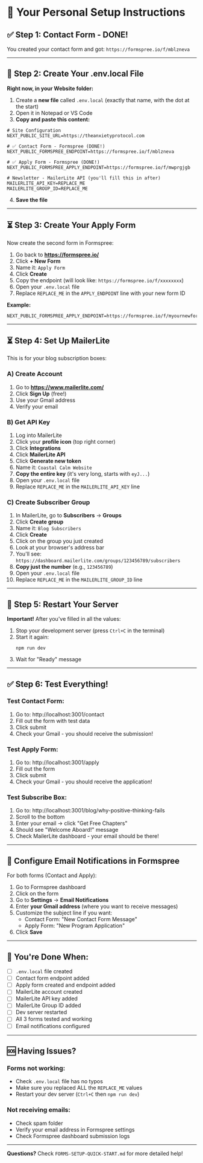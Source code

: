 # 🎯 Your Personal Setup Instructions

## ✅ Step 1: Contact Form - DONE!

You created your contact form and got: `https://formspree.io/f/mblzneva`

---

## 📝 Step 2: Create Your .env.local File

**Right now, in your Website folder:**

1. Create a **new file** called `.env.local` (exactly that name, with the dot at the start)
2. Open it in Notepad or VS Code
3. **Copy and paste this content:**

```
# Site Configuration
NEXT_PUBLIC_SITE_URL=https://theanxietyprotocol.com

# ✅ Contact Form - Formspree (DONE!)
NEXT_PUBLIC_FORMSPREE_ENDPOINT=https://formspree.io/f/mblzneva

# ✅ Apply Form - Formspree (DONE!)
NEXT_PUBLIC_FORMSPREE_APPLY_ENDPOINT=https://formspree.io/f/mwprgjgb

# Newsletter - MailerLite API (you'll fill this in after)
MAILERLITE_API_KEY=REPLACE_ME
MAILERLITE_GROUP_ID=REPLACE_ME
```

4. **Save the file**

---

## ⏳ Step 3: Create Your Apply Form

Now create the second form in Formspree:

1. Go back to **https://formspree.io/**
2. Click **+ New Form**
3. Name it: `Apply Form`
4. Click **Create**
5. Copy the endpoint (will look like: `https://formspree.io/f/xxxxxxxx`)
6. Open your `.env.local` file
7. Replace `REPLACE_ME` in the `APPLY_ENDPOINT` line with your new form ID

**Example:**
```
NEXT_PUBLIC_FORMSPREE_APPLY_ENDPOINT=https://formspree.io/f/myournewformid
```

---

## ⏳ Step 4: Set Up MailerLite

This is for your blog subscription boxes:

### A) Create Account
1. Go to **https://www.mailerlite.com/**
2. Click **Sign Up** (free!)
3. Use your Gmail address
4. Verify your email

### B) Get API Key
1. Log into MailerLite
2. Click your **profile icon** (top right corner)
3. Click **Integrations**
4. Click **MailerLite API**
5. Click **Generate new token**
6. Name it: `Coastal Calm Website`
7. **Copy the entire key** (it's very long, starts with `eyJ...`)
8. Open your `.env.local` file
9. Replace `REPLACE_ME` in the `MAILERLITE_API_KEY` line

### C) Create Subscriber Group
1. In MailerLite, go to **Subscribers** → **Groups**
2. Click **Create group**
3. Name it: `Blog Subscribers`
4. Click **Create**
5. Click on the group you just created
6. Look at your browser's address bar
7. You'll see: `https://dashboard.mailerlite.com/groups/123456789/subscribers`
8. **Copy just the number** (e.g., `123456789`)
9. Open your `.env.local` file
10. Replace `REPLACE_ME` in the `MAILERLITE_GROUP_ID` line

---

## 🔄 Step 5: Restart Your Server

**Important!** After you've filled in all the values:

1. Stop your development server (press `Ctrl+C` in the terminal)
2. Start it again:
   ```
   npm run dev
   ```
3. Wait for "Ready" message

---

## ✅ Step 6: Test Everything!

### Test Contact Form:
1. Go to: http://localhost:3001/contact
2. Fill out the form with test data
3. Click submit
4. Check your Gmail - you should receive the submission!

### Test Apply Form:
1. Go to: http://localhost:3001/apply
2. Fill out the form
3. Click submit
4. Check your Gmail - you should receive the application!

### Test Subscribe Box:
1. Go to: http://localhost:3001/blog/why-positive-thinking-fails
2. Scroll to the bottom
3. Enter your email → click "Get Free Chapters"
4. Should see "Welcome Aboard!" message
5. Check MailerLite dashboard - your email should be there!

---

## 📧 Configure Email Notifications in Formspree

For both forms (Contact and Apply):

1. Go to Formspree dashboard
2. Click on the form
3. Go to **Settings** → **Email Notifications**
4. Enter **your Gmail address** (where you want to receive messages)
5. Customize the subject line if you want:
   - Contact Form: "New Contact Form Message"
   - Apply Form: "New Program Application"
6. Click **Save**

---

## 🎉 You're Done When:

- [ ] `.env.local` file created
- [ ] Contact form endpoint added
- [ ] Apply form created and endpoint added
- [ ] MailerLite account created
- [ ] MailerLite API key added
- [ ] MailerLite Group ID added
- [ ] Dev server restarted
- [ ] All 3 forms tested and working
- [ ] Email notifications configured

---

## 🆘 Having Issues?

### Forms not working:
- Check `.env.local` file has no typos
- Make sure you replaced ALL the `REPLACE_ME` values
- Restart your dev server (`Ctrl+C` then `npm run dev`)

### Not receiving emails:
- Check spam folder
- Verify your email address in Formspree settings
- Check Formspree dashboard submission logs

---

**Questions?** Check `FORMS-SETUP-QUICK-START.md` for more detailed help!

